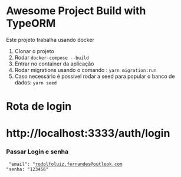 # Awesome Project Build with TypeORM

Este projeto trabalha usando docker

1. Clonar o projeto
2. Rodar `docker-compose --build`
3. Entrar no container da aplicação
4. Rodar migrations usando o comando : `yarn migration:run`
5. Caso necessário é possível rodar a seed para popular o banco de dados: `yarn seed`

# Rota de login

<h1>http://localhost:3333/auth/login</h1>

<h3> Passar Login e senha </h3>

<code> "email": "rodolfoluiz.fernandes@outlook.com
"senha: "123456"
</code>
